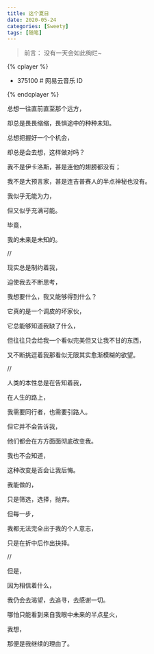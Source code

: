 ```yaml
---
title: 这个夏日
date: 2020-05-24
categories: [Sweety]
tags: [随笔]
---
```


> 前言：
> 没有一天会如此绚烂~

{% cplayer  %}

- 375100 # 网易云音乐 ID

{% endcplayer %}

总想一往直前直至那个远方，

却总是畏畏缩缩，畏惧途中的种种未知。

总想把握好一个个机会，

却总是会去想，这样做对吗？

我不是伊卡洛斯，甚是连他的翅膀都没有；

我不是大预言家，甚是连吉普赛人的半点神秘也没有。

我似乎无能为力，

但又似乎充满可能。

毕竟，

我的未来是未知的。

//

现实总是制约着我，

迫使我去不断思考，

我想要什么，我又能够得到什么？

它真的是一个调皮的坏家伙，

它总能够知道我缺了什么，

但往往只会给我一个看似完美但又让我不甘的东西，

又不断挑逗着我那看似无限其实愈渐模糊的欲望。

//

人类的本性总是在告知着我，

在人生的路上，

我需要同行者，也需要引路人。

但它并不会告诉我，

他们都会在方方面面彻底改变我。

我也不会知道，

这种改变是否会让我后悔。

我能做的，

只是筛选，选择，抛弃。

但每一步，

我都无法完全出于我的个人意志，

只是在折中后作出抉择。

//

但是，

因为相信着什么，

我仍会去渴望，去追寻，去感谢一切。

哪怕只能看到来自我眼中未来的半点星火，

我想，

那便是我继续的理由了。